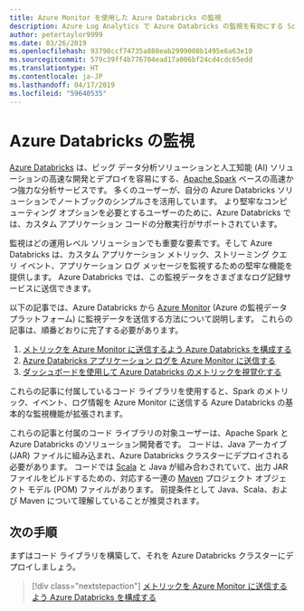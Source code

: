 ```yaml
---
title: Azure Monitor を使用した Azure Databricks の監視
description: Azure Log Analytics で Azure Databricks の監視を有効にする Scala ライブラリ
author: petertaylor9999
ms.date: 03/26/2019
ms.openlocfilehash: 93798ccf74735a880eab2999008b1495e6a63e10
ms.sourcegitcommit: 579c39ff4b776704ead17a006bf24cd4cdc65edd
ms.translationtype: HT
ms.contentlocale: ja-JP
ms.lasthandoff: 04/17/2019
ms.locfileid: "59640535"
---
```

# <a name="monitoring-azure-databricks"></a>Azure Databricks の監視

[Azure Databricks](/azure/azure-databricks/) は、ビッグ データ分析ソリューションと人工知能 (AI) ソリューションの高速な開発とデプロイを容易にする、[Apache Spark](https://spark.apache.org/) ベースの高速かつ強力な分析サービスです。 多くのユーザーが、自分の Azure Databricks ソリューションでノートブックのシンプルさを活用しています。 より堅牢なコンピューティング オプションを必要とするユーザーのために、Azure Databricks では、カスタム アプリケーション コードの分散実行がサポートされています。

監視はどの運用レベル ソリューションでも重要な要素です。そして Azure Databricks は、カスタム アプリケーション メトリック、ストリーミング クエリ イベント、アプリケーション ログ メッセージを監視するための堅牢な機能を提供します。 Azure Databricks では、この監視データをさまざまなログ記録サービスに送信できます。

以下の記事では、Azure Databricks から [Azure Monitor](/azure/azure-monitor/overview) (Azure の監視データ プラットフォーム) に監視データを送信する方法について説明します。 これらの記事は、順番どおりに完了する必要があります。

1. [メトリックを Azure Monitor に送信するよう Azure Databricks を構成する](./configure-cluster.md)
1. [Azure Databricks アプリケーション ログを Azure Monitor に送信する](./application-logs.md)
1. [ダッシュボードを使用して Azure Databricks のメトリックを視覚化する](./dashboards.md)

これらの記事に付属しているコード ライブラリを使用すると、Spark のメトリック、イベント、ログ情報を Azure Monitor に送信する Azure Databricks の基本的な監視機能が拡張されます。

これらの記事と付属のコード ライブラリの対象ユーザーは、Apache Spark と Azure Databricks のソリューション開発者です。 コードは、Java アーカイブ (JAR) ファイルに組み込まれ、Azure Databricks クラスターにデプロイされる必要があります。 コードでは [Scala](https://www.scala-lang.org/) と Java が組み合わされていて、出力 JAR ファイルをビルドするための、対応する一連の [Maven](https://maven.apache.org) プロジェクト オブジェクト モデル (POM) ファイルがあります。 前提条件として Java、Scala、および Maven について理解していることが推奨されます。

## <a name="next-steps"></a>次の手順

まずはコード ライブラリを構築して、それを Azure Databricks クラスターにデプロイしましょう。

> [!div class="nextstepaction"]
> [メトリックを Azure Monitor に送信するよう Azure Databricks を構成する](./configure-cluster.md)
